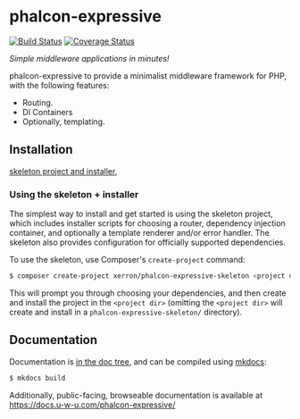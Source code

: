 # phalcon-expressive

[![Build Status](https://secure.travis-ci.org/xerron/phalcon-expressive.svg?branch=master)](https://secure.travis-ci.org/xerron/phalcon-expressive)
[![Coverage Status](https://coveralls.io/repos/github/xerron/phalcon-expressive/badge.svg?branch=master)](https://coveralls.io/github/xerron/phalcon-expressive?branch=master)

*Simple middleware applications in minutes!*

phalcon-expressive to provide a minimalist middleware framework for PHP, with the following
features:

- Routing. 
- DI Containers
- Optionally, templating. 

## Installation

[skeleton project and installer](https://github.com/xerron/phalcon-expressive-skeleton),

### Using the skeleton + installer

The simplest way to install and get started is using the skeleton project, which
includes installer scripts for choosing a router, dependency injection
container, and optionally a template renderer and/or error handler. The skeleton
also provides configuration for officially supported dependencies.

To use the skeleton, use Composer's `create-project` command:

```bash
$ composer create-project xerron/phalcon-expressive-skeleton <project dir>
```

This will prompt you through choosing your dependencies, and then create and
install the project in the `<project dir>` (omitting the `<project dir>` will
create and install in a `phalcon-expressive-skeleton/` directory).

## Documentation

Documentation is [in the doc tree](doc/book/), and can be compiled using [mkdocs](http://www.mkdocs.org):

```bash
$ mkdocs build
```

Additionally, public-facing, browseable documentation is available at
https://docs.u-w-u.com/phalcon-expressive/